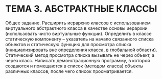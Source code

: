 # ТЕМА 3. АБСТРАКТНЫЕ КЛАССЫ

Общее задание. Расширить иерархию классов с использованием виртуального абстрактного класса в качестве основы иерархии (использовать чисто виртуальные функции). Определить в классе статическую компоненту – указатель на начало связанного списка объектов и статическую функцию для просмотра списка (инициализировать вне определения класса, в глобальной области). Статический метод просмотра списка вызывать не через объект, а через класс. Написать демонстрационную программу, в которой создаются и помещаются в список (методом класса) объекты различных классов, после чего список просматривается.

